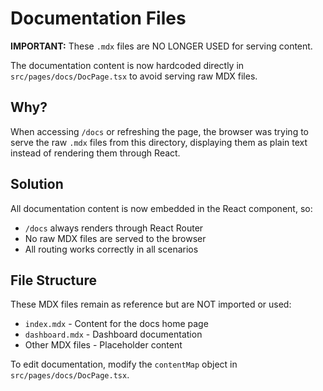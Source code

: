 # Documentation Files

**IMPORTANT:** These `.mdx` files are NO LONGER USED for serving content.

The documentation content is now hardcoded directly in `src/pages/docs/DocPage.tsx` to avoid serving raw MDX files.

## Why?

When accessing `/docs` or refreshing the page, the browser was trying to serve the raw `.mdx` files from this directory, displaying them as plain text instead of rendering them through React.

## Solution

All documentation content is now embedded in the React component, so:
- `/docs` always renders through React Router
- No raw MDX files are served to the browser
- All routing works correctly in all scenarios

## File Structure

These MDX files remain as reference but are NOT imported or used:
- `index.mdx` - Content for the docs home page
- `dashboard.mdx` - Dashboard documentation
- Other MDX files - Placeholder content

To edit documentation, modify the `contentMap` object in `src/pages/docs/DocPage.tsx`.

